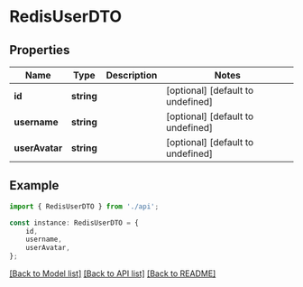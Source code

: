 # RedisUserDTO


## Properties

Name | Type | Description | Notes
------------ | ------------- | ------------- | -------------
**id** | **string** |  | [optional] [default to undefined]
**username** | **string** |  | [optional] [default to undefined]
**userAvatar** | **string** |  | [optional] [default to undefined]

## Example

```typescript
import { RedisUserDTO } from './api';

const instance: RedisUserDTO = {
    id,
    username,
    userAvatar,
};
```

[[Back to Model list]](../README.md#documentation-for-models) [[Back to API list]](../README.md#documentation-for-api-endpoints) [[Back to README]](../README.md)
